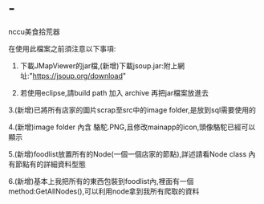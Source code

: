 # -
nccu美食拾荒器

在使用此檔案之前須注意以下事項:
1. 下載JMapViewer的jar檔,(新增)下載jsoup.jar:附上網址:"https://jsoup.org/download"

2. 若使用eclipse,請build path 加入 archive 再把jar檔案放進去

3.(新增)已將所有店家的圖片scrap至src中的image folder,是放到sql需要使用的

4.(新增)image folder 內含 駱駝.PNG,且修改mainapp的icon,頭像駱駝已經可以顯示

5.(新增)foodlist放置所有的Node(一個一個店家的節點),詳述請看Node class 內有節點有的詳細資料型態

6.(新增)基本上我把所有的東西包裝到foodlist內,裡面有一個 method:GetAllNodes(),可以利用node拿到我所有爬取的資料
